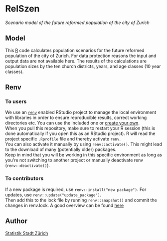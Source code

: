 # RelSzen

*Scenario model of the future reformed population of the city of Zurich*

## Model

This [R](https://www.r-project.org/) code calculates population scenarios for the future reformed population of the city of Zurich. For data protection reasons the input and output data are not available here. The results of the calculations are population sizes by the ten church districts, years, and age classes (10 year classes).

## Renv

### To users
We use an [`renv`](https://rstudio.github.io/renv/articles/renv.html) enabled RStudio project to manage the local environment with libraries in order to ensure reproducible results, correct working directories etc. You can use the included one or [create your own](https://support.rstudio.com/hc/en-us/articles/200526207-Using-Projects).  
When you pull this repository, make sure to restart your R session (this is done automatically if you open this as an RStudio project). R will read the project specific `.Rprofile` file and thereby activate `renv`.  
You can also activate it manually by using `renv::activate()`. This might lead to the download of many (potentially older) packages.  
Keep in mind that you will be working in this specific environment as long as you're not switching to another project or manually deactivate renv (`renv::deactivate()`).

### To contributors
If a new package is required, use `renv::install("new package")`. For updates, use `renv::update("update_package")`.  
Then add this to the lock file by running `renv::snapshot()` and commit the changes in renv.lock. 
A good overview can be found [here](https://rstudio.github.io/renv/articles/renv.html)

## Author

[Statistik Stadt Zürich](mailto:statistik@zuerich.ch)


